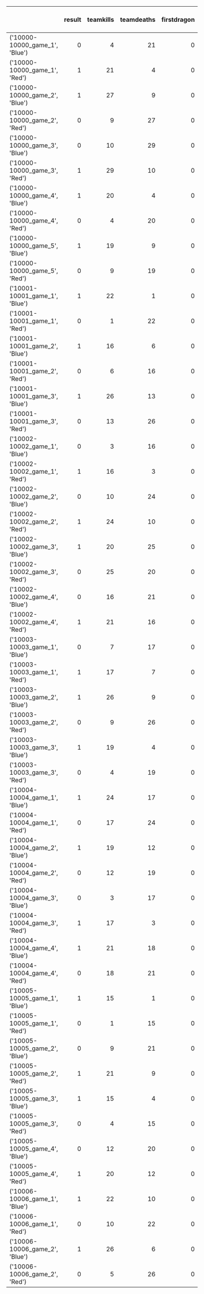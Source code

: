 |                                |   result |   teamkills |   teamdeaths |   firstdragon |   dragons |   opp_dragons |   elementaldrakes |   opp_elementaldrakes |   infernals |   mountains |   clouds |   oceans |   chemtechs |   hextechs |   dragons (type unknown) |   elders |   opp_elders |   firstherald |   heralds |   opp_heralds |   void_grubs |   opp_void_grubs |   firstbaron |   barons |   opp_barons |   firsttower |   towers |   opp_towers |   firstmidtower |   firsttothreetowers |   turretplates |   opp_turretplates |   inhibitors |   opp_inhibitors |
|:-------------------------------|---------:|------------:|-------------:|--------------:|----------:|--------------:|------------------:|----------------------:|------------:|------------:|---------:|---------:|------------:|-----------:|-------------------------:|---------:|-------------:|--------------:|----------:|--------------:|-------------:|-----------------:|-------------:|---------:|-------------:|-------------:|---------:|-------------:|----------------:|---------------------:|---------------:|-------------------:|-------------:|-----------------:|
| ('10000-10000_game_1', 'Blue') |        0 |           4 |           21 |             0 |         0 |             4 |                 0 |                     0 |           0 |           0 |        0 |        0 |           0 |          0 |                        0 |        0 |            0 |             0 |         0 |             0 |            0 |                0 |            0 |        0 |            2 |            0 |        1 |           10 |               0 |                    0 |              0 |                  0 |            0 |                2 |
| ('10000-10000_game_1', 'Red')  |        1 |          21 |            4 |             0 |         4 |             0 |                 0 |                     0 |           0 |           0 |        0 |        0 |           0 |          0 |                        4 |        0 |            0 |             0 |         0 |             0 |            0 |                0 |            0 |        2 |            0 |            0 |       10 |            1 |               0 |                    0 |              0 |                  0 |            2 |                0 |
| ('10000-10000_game_2', 'Blue') |        1 |          27 |            9 |             0 |         4 |             0 |                 0 |                     0 |           0 |           0 |        0 |        0 |           0 |          0 |                        4 |        0 |            0 |             0 |         0 |             0 |            0 |                0 |            0 |        2 |            0 |            0 |       11 |            1 |               0 |                    0 |              0 |                  0 |            3 |                0 |
| ('10000-10000_game_2', 'Red')  |        0 |           9 |           27 |             0 |         0 |             4 |                 0 |                     0 |           0 |           0 |        0 |        0 |           0 |          0 |                        0 |        0 |            0 |             0 |         0 |             0 |            0 |                0 |            0 |        0 |            2 |            0 |        1 |           11 |               0 |                    0 |              0 |                  0 |            0 |                3 |
| ('10000-10000_game_3', 'Blue') |        0 |          10 |           29 |             0 |         0 |             4 |                 0 |                     0 |           0 |           0 |        0 |        0 |           0 |          0 |                        0 |        0 |            0 |             0 |         0 |             0 |            0 |                0 |            0 |        0 |            2 |            0 |        4 |            9 |               0 |                    0 |              0 |                  0 |            0 |                1 |
| ('10000-10000_game_3', 'Red')  |        1 |          29 |           10 |             0 |         4 |             0 |                 0 |                     0 |           0 |           0 |        0 |        0 |           0 |          0 |                        4 |        0 |            0 |             0 |         0 |             0 |            0 |                0 |            0 |        2 |            0 |            0 |        9 |            4 |               0 |                    0 |              0 |                  0 |            1 |                0 |
| ('10000-10000_game_4', 'Blue') |        1 |          20 |            4 |             0 |         3 |             2 |                 0 |                     0 |           0 |           0 |        0 |        0 |           0 |          0 |                        3 |        0 |            0 |             0 |         0 |             0 |            0 |                0 |            0 |        1 |            0 |            0 |       10 |            0 |               0 |                    0 |              0 |                  0 |            1 |                0 |
| ('10000-10000_game_4', 'Red')  |        0 |           4 |           20 |             0 |         2 |             3 |                 0 |                     0 |           0 |           0 |        0 |        0 |           0 |          0 |                        2 |        0 |            0 |             0 |         0 |             0 |            0 |                0 |            0 |        0 |            1 |            0 |        0 |           10 |               0 |                    0 |              0 |                  0 |            0 |                1 |
| ('10000-10000_game_5', 'Blue') |        1 |          19 |            9 |             0 |         3 |             1 |                 0 |                     0 |           0 |           0 |        0 |        0 |           0 |          0 |                        3 |        0 |            0 |             0 |         0 |             0 |            0 |                0 |            0 |        2 |            0 |            0 |        9 |            2 |               0 |                    0 |              0 |                  0 |            1 |                0 |
| ('10000-10000_game_5', 'Red')  |        0 |           9 |           19 |             0 |         1 |             3 |                 0 |                     0 |           0 |           0 |        0 |        0 |           0 |          0 |                        1 |        0 |            0 |             0 |         0 |             0 |            0 |                0 |            0 |        0 |            2 |            0 |        2 |            9 |               0 |                    0 |              0 |                  0 |            0 |                1 |
| ('10001-10001_game_1', 'Blue') |        1 |          22 |            1 |             0 |         3 |             0 |                 0 |                     0 |           0 |           0 |        0 |        0 |           0 |          0 |                        3 |        0 |            0 |             0 |         0 |             0 |            0 |                0 |            0 |        1 |            0 |            0 |        9 |            0 |               0 |                    0 |              0 |                  0 |            1 |                0 |
| ('10001-10001_game_1', 'Red')  |        0 |           1 |           22 |             0 |         0 |             3 |                 0 |                     0 |           0 |           0 |        0 |        0 |           0 |          0 |                        0 |        0 |            0 |             0 |         0 |             0 |            0 |                0 |            0 |        0 |            1 |            0 |        0 |            9 |               0 |                    0 |              0 |                  0 |            0 |                1 |
| ('10001-10001_game_2', 'Blue') |        1 |          16 |            6 |             0 |         3 |             1 |                 0 |                     0 |           0 |           0 |        0 |        0 |           0 |          0 |                        3 |        0 |            0 |             0 |         0 |             0 |            0 |                0 |            0 |        1 |            0 |            0 |       10 |            1 |               0 |                    0 |              0 |                  0 |            2 |                0 |
| ('10001-10001_game_2', 'Red')  |        0 |           6 |           16 |             0 |         1 |             3 |                 0 |                     0 |           0 |           0 |        0 |        0 |           0 |          0 |                        1 |        0 |            0 |             0 |         0 |             0 |            0 |                0 |            0 |        0 |            1 |            0 |        1 |           10 |               0 |                    0 |              0 |                  0 |            0 |                2 |
| ('10001-10001_game_3', 'Blue') |        1 |          26 |           13 |             0 |         3 |             1 |                 0 |                     0 |           0 |           0 |        0 |        0 |           0 |          0 |                        3 |        0 |            0 |             0 |         0 |             0 |            0 |                0 |            0 |        1 |            0 |            0 |        9 |            3 |               0 |                    0 |              0 |                  0 |            2 |                0 |
| ('10001-10001_game_3', 'Red')  |        0 |          13 |           26 |             0 |         1 |             3 |                 0 |                     0 |           0 |           0 |        0 |        0 |           0 |          0 |                        1 |        0 |            0 |             0 |         0 |             0 |            0 |                0 |            0 |        0 |            1 |            0 |        3 |            9 |               0 |                    0 |              0 |                  0 |            0 |                2 |
| ('10002-10002_game_1', 'Blue') |        0 |           3 |           16 |             0 |         0 |             4 |                 0 |                     0 |           0 |           0 |        0 |        0 |           0 |          0 |                        0 |        0 |            0 |             0 |         0 |             0 |            0 |                0 |            0 |        0 |            2 |            0 |        2 |            9 |               0 |                    0 |              0 |                  0 |            0 |                1 |
| ('10002-10002_game_1', 'Red')  |        1 |          16 |            3 |             0 |         4 |             0 |                 0 |                     0 |           0 |           0 |        0 |        0 |           0 |          0 |                        4 |        0 |            0 |             0 |         0 |             0 |            0 |                0 |            0 |        2 |            0 |            0 |        9 |            2 |               0 |                    0 |              0 |                  0 |            1 |                0 |
| ('10002-10002_game_2', 'Blue') |        0 |          10 |           24 |             0 |         0 |             4 |                 0 |                     0 |           0 |           0 |        0 |        0 |           0 |          0 |                        0 |        0 |            0 |             0 |         0 |             0 |            0 |                0 |            0 |        0 |            1 |            0 |        2 |            8 |               0 |                    0 |              0 |                  0 |            0 |                1 |
| ('10002-10002_game_2', 'Red')  |        1 |          24 |           10 |             0 |         4 |             0 |                 0 |                     0 |           0 |           0 |        0 |        0 |           0 |          0 |                        4 |        0 |            0 |             0 |         0 |             0 |            0 |                0 |            0 |        1 |            0 |            0 |        8 |            2 |               0 |                    0 |              0 |                  0 |            1 |                0 |
| ('10002-10002_game_3', 'Blue') |        1 |          20 |           25 |             0 |         0 |             4 |                 0 |                     0 |           0 |           0 |        0 |        0 |           0 |          0 |                        0 |        0 |            0 |             0 |         0 |             0 |            0 |                0 |            0 |        2 |            0 |            0 |        8 |            4 |               0 |                    0 |              0 |                  0 |            1 |                0 |
| ('10002-10002_game_3', 'Red')  |        0 |          25 |           20 |             0 |         4 |             0 |                 0 |                     0 |           0 |           0 |        0 |        0 |           0 |          0 |                        4 |        0 |            0 |             0 |         0 |             0 |            0 |                0 |            0 |        0 |            2 |            0 |        4 |            8 |               0 |                    0 |              0 |                  0 |            0 |                1 |
| ('10002-10002_game_4', 'Blue') |        0 |          16 |           21 |             0 |         3 |             2 |                 0 |                     0 |           0 |           0 |        0 |        0 |           0 |          0 |                        3 |        0 |            0 |             0 |         0 |             0 |            0 |                0 |            0 |        1 |            1 |            0 |        5 |            7 |               0 |                    0 |              0 |                  0 |            0 |                1 |
| ('10002-10002_game_4', 'Red')  |        1 |          21 |           16 |             0 |         2 |             3 |                 0 |                     0 |           0 |           0 |        0 |        0 |           0 |          0 |                        2 |        0 |            0 |             0 |         0 |             0 |            0 |                0 |            0 |        1 |            1 |            0 |        7 |            5 |               0 |                    0 |              0 |                  0 |            1 |                0 |
| ('10003-10003_game_1', 'Blue') |        0 |           7 |           17 |             0 |         1 |             4 |                 0 |                     0 |           0 |           0 |        0 |        0 |           0 |          0 |                        1 |        0 |            0 |             0 |         0 |             0 |            0 |                0 |            0 |        0 |            1 |            0 |        3 |            8 |               0 |                    0 |              0 |                  0 |            0 |                1 |
| ('10003-10003_game_1', 'Red')  |        1 |          17 |            7 |             0 |         4 |             1 |                 0 |                     0 |           0 |           0 |        0 |        0 |           0 |          0 |                        4 |        0 |            0 |             0 |         0 |             0 |            0 |                0 |            0 |        1 |            0 |            0 |        8 |            3 |               0 |                    0 |              0 |                  0 |            1 |                0 |
| ('10003-10003_game_2', 'Blue') |        1 |          26 |            9 |             0 |         3 |             2 |                 0 |                     0 |           0 |           0 |        0 |        0 |           0 |          0 |                        3 |        0 |            0 |             0 |         0 |             0 |            0 |                0 |            0 |        2 |            0 |            0 |       10 |            1 |               0 |                    0 |              0 |                  0 |            1 |                0 |
| ('10003-10003_game_2', 'Red')  |        0 |           9 |           26 |             0 |         2 |             3 |                 0 |                     0 |           0 |           0 |        0 |        0 |           0 |          0 |                        2 |        0 |            0 |             0 |         0 |             0 |            0 |                0 |            0 |        0 |            2 |            0 |        1 |           10 |               0 |                    0 |              0 |                  0 |            0 |                1 |
| ('10003-10003_game_3', 'Blue') |        1 |          19 |            4 |             0 |         2 |             2 |                 0 |                     0 |           0 |           0 |        0 |        0 |           0 |          0 |                        2 |        0 |            0 |             0 |         0 |             0 |            0 |                0 |            0 |        1 |            0 |            0 |       10 |            0 |               0 |                    0 |              0 |                  0 |            3 |                0 |
| ('10003-10003_game_3', 'Red')  |        0 |           4 |           19 |             0 |         2 |             2 |                 0 |                     0 |           0 |           0 |        0 |        0 |           0 |          0 |                        2 |        0 |            0 |             0 |         0 |             0 |            0 |                0 |            0 |        0 |            1 |            0 |        0 |           10 |               0 |                    0 |              0 |                  0 |            0 |                3 |
| ('10004-10004_game_1', 'Blue') |        1 |          24 |           17 |             0 |         3 |             2 |                 0 |                     0 |           0 |           0 |        0 |        0 |           0 |          0 |                        3 |        0 |            0 |             0 |         0 |             0 |            0 |                0 |            0 |        1 |            0 |            0 |       10 |            3 |               0 |                    0 |              0 |                  0 |            2 |                0 |
| ('10004-10004_game_1', 'Red')  |        0 |          17 |           24 |             0 |         2 |             3 |                 0 |                     0 |           0 |           0 |        0 |        0 |           0 |          0 |                        2 |        0 |            0 |             0 |         0 |             0 |            0 |                0 |            0 |        0 |            1 |            0 |        3 |           10 |               0 |                    0 |              0 |                  0 |            0 |                2 |
| ('10004-10004_game_2', 'Blue') |        1 |          19 |           12 |             0 |         4 |             0 |                 0 |                     0 |           0 |           0 |        0 |        0 |           0 |          0 |                        4 |        0 |            0 |             0 |         0 |             0 |            0 |                0 |            0 |        1 |            1 |            0 |       10 |            6 |               0 |                    0 |              0 |                  0 |            2 |                0 |
| ('10004-10004_game_2', 'Red')  |        0 |          12 |           19 |             0 |         0 |             4 |                 0 |                     0 |           0 |           0 |        0 |        0 |           0 |          0 |                        0 |        0 |            0 |             0 |         0 |             0 |            0 |                0 |            0 |        1 |            1 |            0 |        6 |           10 |               0 |                    0 |              0 |                  0 |            0 |                2 |
| ('10004-10004_game_3', 'Blue') |        0 |           3 |           17 |             0 |         0 |             4 |                 0 |                     0 |           0 |           0 |        0 |        0 |           0 |          0 |                        0 |        0 |            0 |             0 |         0 |             0 |            0 |                0 |            0 |        0 |            1 |            0 |        0 |            7 |               0 |                    0 |              0 |                  0 |            0 |                1 |
| ('10004-10004_game_3', 'Red')  |        1 |          17 |            3 |             0 |         4 |             0 |                 0 |                     0 |           0 |           0 |        0 |        0 |           0 |          0 |                        4 |        0 |            0 |             0 |         0 |             0 |            0 |                0 |            0 |        1 |            0 |            0 |        7 |            0 |               0 |                    0 |              0 |                  0 |            1 |                0 |
| ('10004-10004_game_4', 'Blue') |        1 |          21 |           18 |             0 |         4 |             2 |                 0 |                     0 |           0 |           0 |        0 |        0 |           0 |          0 |                        4 |        0 |            0 |             0 |         0 |             0 |            0 |                0 |            0 |        2 |            0 |            0 |        9 |            5 |               0 |                    0 |              0 |                  0 |            2 |                0 |
| ('10004-10004_game_4', 'Red')  |        0 |          18 |           21 |             0 |         2 |             4 |                 0 |                     0 |           0 |           0 |        0 |        0 |           0 |          0 |                        2 |        0 |            0 |             0 |         0 |             0 |            0 |                0 |            0 |        0 |            2 |            0 |        5 |            9 |               0 |                    0 |              0 |                  0 |            0 |                2 |
| ('10005-10005_game_1', 'Blue') |        1 |          15 |            1 |             0 |         4 |             0 |                 0 |                     0 |           0 |           0 |        0 |        0 |           0 |          0 |                        4 |        0 |            0 |             0 |         0 |             0 |            0 |                0 |            0 |        1 |            0 |            0 |        7 |            3 |               0 |                    0 |              0 |                  0 |            1 |                0 |
| ('10005-10005_game_1', 'Red')  |        0 |           1 |           15 |             0 |         0 |             4 |                 0 |                     0 |           0 |           0 |        0 |        0 |           0 |          0 |                        0 |        0 |            0 |             0 |         0 |             0 |            0 |                0 |            0 |        0 |            1 |            0 |        3 |            7 |               0 |                    0 |              0 |                  0 |            0 |                1 |
| ('10005-10005_game_2', 'Blue') |        0 |           9 |           21 |             0 |         0 |             4 |                 0 |                     0 |           0 |           0 |        0 |        0 |           0 |          0 |                        0 |        0 |            0 |             0 |         0 |             0 |            0 |                0 |            0 |        0 |            2 |            0 |        3 |           10 |               0 |                    0 |              0 |                  0 |            0 |                1 |
| ('10005-10005_game_2', 'Red')  |        1 |          21 |            9 |             0 |         4 |             0 |                 0 |                     0 |           0 |           0 |        0 |        0 |           0 |          0 |                        4 |        0 |            0 |             0 |         0 |             0 |            0 |                0 |            0 |        2 |            0 |            0 |       10 |            3 |               0 |                    0 |              0 |                  0 |            1 |                0 |
| ('10005-10005_game_3', 'Blue') |        1 |          15 |            4 |             0 |         2 |             3 |                 0 |                     0 |           0 |           0 |        0 |        0 |           0 |          0 |                        2 |        0 |            0 |             0 |         0 |             0 |            0 |                0 |            0 |        2 |            0 |            0 |        7 |            3 |               0 |                    0 |              0 |                  0 |            1 |                0 |
| ('10005-10005_game_3', 'Red')  |        0 |           4 |           15 |             0 |         3 |             2 |                 0 |                     0 |           0 |           0 |        0 |        0 |           0 |          0 |                        3 |        0 |            0 |             0 |         0 |             0 |            0 |                0 |            0 |        0 |            2 |            0 |        3 |            7 |               0 |                    0 |              0 |                  0 |            0 |                1 |
| ('10005-10005_game_4', 'Blue') |        0 |          12 |           20 |             0 |         0 |             4 |                 0 |                     0 |           0 |           0 |        0 |        0 |           0 |          0 |                        0 |        0 |            0 |             0 |         0 |             0 |            0 |                0 |            0 |        0 |            1 |            0 |        3 |            9 |               0 |                    0 |              0 |                  0 |            0 |                2 |
| ('10005-10005_game_4', 'Red')  |        1 |          20 |           12 |             0 |         4 |             0 |                 0 |                     0 |           0 |           0 |        0 |        0 |           0 |          0 |                        4 |        0 |            0 |             0 |         0 |             0 |            0 |                0 |            0 |        1 |            0 |            0 |        9 |            3 |               0 |                    0 |              0 |                  0 |            2 |                0 |
| ('10006-10006_game_1', 'Blue') |        1 |          22 |           10 |             0 |         2 |             3 |                 0 |                     0 |           0 |           0 |        0 |        0 |           0 |          0 |                        2 |        0 |            0 |             0 |         0 |             0 |            0 |                0 |            0 |        1 |            1 |            0 |        8 |            8 |               0 |                    0 |              0 |                  0 |            1 |                1 |
| ('10006-10006_game_1', 'Red')  |        0 |          10 |           22 |             0 |         3 |             2 |                 0 |                     0 |           0 |           0 |        0 |        0 |           0 |          0 |                        3 |        0 |            0 |             0 |         0 |             0 |            0 |                0 |            0 |        1 |            1 |            0 |        8 |            8 |               0 |                    0 |              0 |                  0 |            1 |                1 |
| ('10006-10006_game_2', 'Blue') |        1 |          26 |            6 |             0 |         3 |             0 |                 0 |                     0 |           0 |           0 |        0 |        0 |           0 |          0 |                        3 |        0 |            0 |             0 |         0 |             0 |            0 |                0 |            0 |        1 |            0 |            0 |       10 |            0 |               0 |                    0 |              0 |                  0 |            2 |                0 |
| ('10006-10006_game_2', 'Red')  |        0 |           5 |           26 |             0 |         0 |             3 |                 0 |                     0 |           0 |           0 |        0 |        0 |           0 |          0 |                        0 |        0 |            0 |             0 |         0 |             0 |            0 |                0 |            0 |        0 |            1 |            0 |        0 |           10 |               0 |                    0 |              0 |                  0 |            0 |                2 |